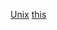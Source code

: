 <a href=https://help.dreamhost.com/hc/en-us/articles/115000695551-Installing-and-using-virtualenv-with-Python-3>Unix</a>
<a href=https://drive.google.com/file/d/1nC8VdvI-vFlHQhpa48EK9i_1RFSLgPma/view>this</a>
